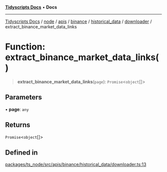 [**Tidyscripts Docs**](../../../../../../../../../../../README.md) • **Docs**

***

[Tidyscripts Docs](../../../../../../../../../../../globals.md) / [node](../../../../../../../../../README.md) / [apis](../../../../../../../README.md) / [binance](../../../../../README.md) / [historical\_data](../../../README.md) / [downloader](../README.md) / extract\_binance\_market\_data\_links

# Function: extract\_binance\_market\_data\_links()

> **extract\_binance\_market\_data\_links**(`page`): `Promise`\<`object`[]\>

## Parameters

• **page**: `any`

## Returns

`Promise`\<`object`[]\>

## Defined in

[packages/ts\_node/src/apis/binance/historical\_data/downloader.ts:13](https://github.com/sheunaluko/tidyscripts/blob/master/packages/ts_node/src/apis/binance/historical_data/downloader.ts#L13)
